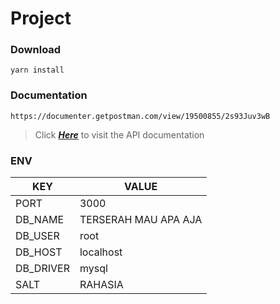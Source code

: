 # Project #

### **Download** ###
```
yarn install
```

### **Documentation** ###
```
https://documenter.getpostman.com/view/19500855/2s93Juv3wB
```
> Click ***[Here](https://documenter.getpostman.com/view/19500855/2s93Juv3wB)*** to visit the API documentation


### **ENV** ###

| KEY       | VALUE                |
| --------- | -------------------- |
| PORT      | 3000                 |
| DB_NAME   | TERSERAH MAU APA AJA |
| DB_USER   | root                 |
| DB_HOST   | localhost            |
| DB_DRIVER | mysql                |
| SALT      | RAHASIA              |

